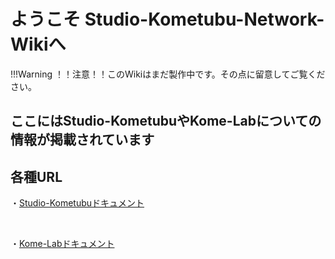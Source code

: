 # ようこそ Studio-Kometubu-Network-Wikiへ

!!!Warning
    ！！注意！！このWikiはまだ製作中です。その点に留意してご覧ください。

## ここにはStudio-KometubuやKome-Labについての情報が掲載されています

## 各種URL

・[Studio-Kometubuドキュメント](./1-Studio-Kometubu)

</br>

・[Kome-Labドキュメント](./2-Kome-Lab)
